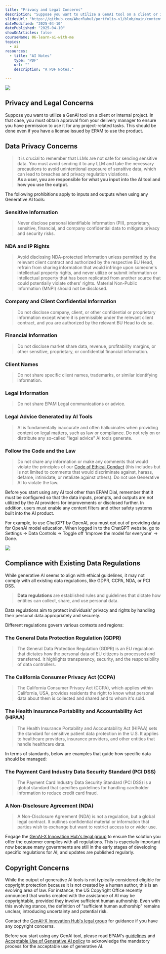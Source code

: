 ```yaml
---
title: "Privacy and Legal Concerns"
description: "Suppose you want to utilize a GenAI tool on a client or internal project. In that case, you must obtain approval from your delivery manager to ensure you have permission to use it for any project-related tasks. This should be done even if you have a license issued by EPAM to use the product."
slidesUrl: "https://github.com/AherRahul/portfolio-v1/blob/main/content/articles"
dateModified: "2025-04-10"
datePublished: "2025-04-10"
showOnArticles: false
courseName: 06-learn-ai-with-me
topics:
  - ai
resources:
  - title: "AI Notes"
    type: "PDF"
    url: ""
    description: "A PDF Notes."

---
```


![](https://res.cloudinary.com/duojkrgue/image/upload/v1758777282/Portfolio/aiCourse/Learn_AI_eyag79.png)

Privacy and Legal Concerns
---------------------

Suppose you want to utilize a GenAI tool on a client or internal project. In that case, you must obtain approval from your delivery manager to ensure you have permission to use it for any project-related tasks. This should be done even if you have a license issued by EPAM to use the product.

## Data Privacy Concerns

> It is crucial to remember that LLMs are not safe for sending sensitive data. You must avoid sending it to any LLM and take the necessary precautions to avoid unintentional exposure of sensitive data, which can lead to breaches and privacy regulation violations.  
> **As a user, you are responsible for what you input into the AI tool and how you use the output.**

The following prohibitions apply to inputs and outputs when using any Generative AI tools:

### **Sensitive Information**
> Never disclose personal identifiable information (PII), proprietary, sensitive, financial, and company confidential data to mitigate privacy and security risks.

### **NDA and IP Rights**
> Avoid disclosing NDA-protected information unless permitted by the relevant client contract and authorized by the respective BU Head, refrain from sharing information that would infringe upon someone's intellectual property rights, and never utilize or submit information or intellectual property that has been replicated from another source that could potentially violate others' rights. Material Non-Public Information (MNPI) should not be disclosed.

### **Company and Client Confidential Information**
> Do not disclose company, client, or other confidential or proprietary information except where it is permissible under the relevant client contract, and you are authorized by the relevant BU Head to do so.

### **Financial Information**
> Do not disclose market share data, revenue, profitability margins, or other sensitive, proprietary, or confidential financial information.

### **Client Names**
> Do not share specific client names, trademarks, or similar identifying information.

### **Legal Information**
> Do not share EPAM Legal communications or advice.

### **Legal Advice Generated by AI Tools**
> AI is fundamentally inaccurate and often hallucinates when providing content on legal matters, such as law or compliance. Do not rely on or distribute any so-called "legal advice" AI tools generate.

### **Follow the Code and the Law**
> Do not share any information or make any comments that would violate the principles of our [Code of Ethical Conduct]() (this includes but is not limited to comments that would discriminate against, harass, defame, intimidate, or retaliate against others). Do not use Generative AI to violate the law.

Before you start using any AI tool other than EPAM Dial, remember that it must be configured so that the data inputs, prompts, and outputs are not utilized by the AI providers for improvements or disclosed further. In addition, users must enable any content filters and other safety systems built into the AI product.

For example, to use ChatGPT by OpenAI, you must opt out of providing data for OpenAI model education. When logged in to the ChatGPT website, go to Settings → Data Controls → Toggle off 'Improve the model for everyone' → Done.

![](https://elearn.epam.com/assets/courseware/v1/9defac4d7389b744bd55e4cd828fe925/asset-v1:EPAM+AI201+0724+type@asset+block/Screenshot_ChatGPT_Training_Data.png)

## Compliance with Existing Data Regulations

While generative AI seems to align with ethical guidelines, it may not comply with all existing data regulations, like GDPR, CCPA, NDA, or PCI DSS.

> **Data regulations** are established rules and guidelines that dictate how entities can collect, share, and use personal data.

Data regulations aim to protect individuals' privacy and rights by handling their personal data appropriately and securely.

Different regulations govern various contexts and regions:

### **The General Data Protection Regulation (GDPR)**
> The General Data Protection Regulation (GDPR) is an EU regulation that dictates how the personal data of EU citizens is processed and transferred. It highlights transparency, security, and the responsibility of data controllers.

### **The California Consumer Privacy Act (CCPA)**
> The California Consumer Privacy Act (CCPA), which applies within California, USA, provides residents the right to know what personal data about them is collected and shared and to whom it's sold.

### **The Health Insurance Portability and Accountability Act (HIPAA)**
> The Health Insurance Portability and Accountability Act (HIPAA) sets the standard for sensitive patient data protection in the U.S. It applies to healthcare providers, insurance providers, and other entities that handle healthcare data.

In terms of standards, below are examples that guide how specific data should be managed:

### **The Payment Card Industry Data Security Standard (PCI DSS)**
> The Payment Card Industry Data Security Standard (PCI DSS) is a global standard that specifies guidelines for handling cardholder information to reduce credit card fraud.

### **A Non-Disclosure Agreement (NDA)**
> A Non-Disclosure Agreement (NDA) is not a regulation, but a global legal contract. It outlines confidential material or information that parties wish to exchange but want to restrict access to or wider use.

Engage the [GenAI-X Innovation Hub's legal group]() to ensure the solution you offer the customer complies with all regulations. This is especially important now because many governments are still in the early stages of developing specific regulations for AI, and updates are published regularly.

## Copyright Concerns

While the output of generative AI tools is not typically considered eligible for copyright protection because it is not created by a human author, this is an evolving area of law. For instance, the US Copyright Office recently announced that works created with the assistance of AI may be copyrightable, provided they involve sufficient human authorship. Even with this evolving stance, the definition of "sufficient human authorship" remains unclear, introducing uncertainty and potential risk.

Contact the [GenAI-X Innovation Hub's legal group]() for guidance if you have any copyright concerns.

Before you start using any GenAI tool, please read EPAM's [guidelines]() and [Acceptable Use of Generative AI policy]() to acknowledge the mandatory process for the acceptable use of generative AI.
